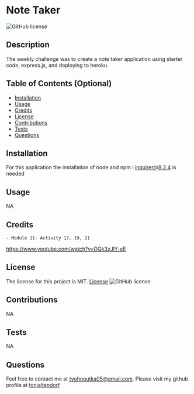 # Note Taker 

  ![GitHub license](https://img.shields.io/badge/license-MIT-blueviolet.svg)

  ## Description

  The weekly challenge was to create a note taker application using starter code, express.js, and deploying to heroku. 

  ## Table of Contents (Optional)
    
  - [Installation](#Installation)
  - [Usage](#Usage)
  - [Credits](#Credits)
  - [License](#license)
  - [Contributions](#Contributions)
  - [Tests](#Tests)
  - [Questions](#Questions)
  
  ## Installation
  For this application the installation of node and npm i inquirer@8.2.4 is needed
  
  ## Usage
 NA

  
  ## Credits

	- Module 11- Activity 17, 19, 21
  https://www.youtube.com/watch?v=DQk3zJlY-eE


  
  ## License
  The license for this project is MIT.
  [License](#license)
  ![GitHub license](https://img.shields.io/badge/license-MIT-blueviolet.svg)
  
  ## Contributions
NA
  
  ## Tests
NA

  ## Questions
  Feel free to contact me at tvohnoutka05@gmail.com.
  Please visit my github profile at [tonialtendorf](https://github.com/tonialtendorf/)
